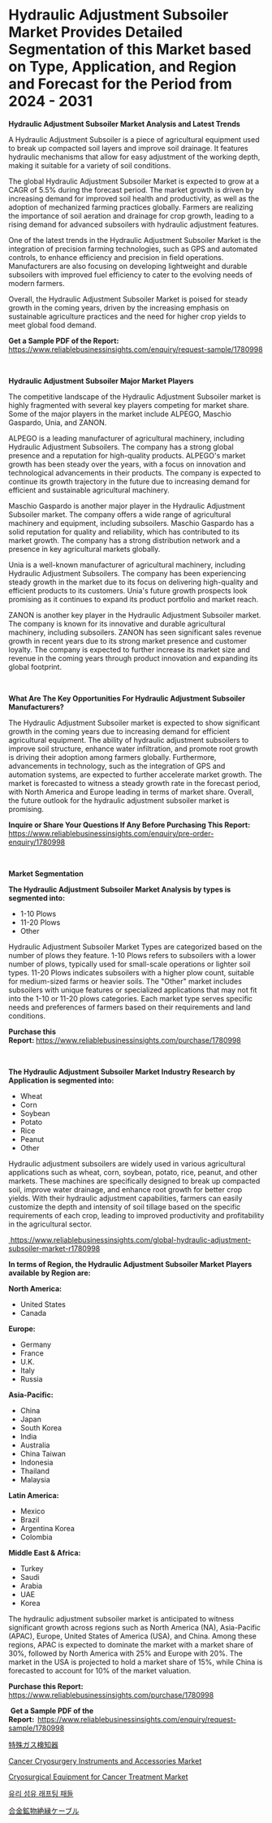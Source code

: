 <p><h1>Hydraulic Adjustment Subsoiler Market Provides Detailed Segmentation of this Market based on Type, Application, and Region and Forecast for the Period from 2024 - 2031</h1></p><p><strong>Hydraulic Adjustment Subsoiler Market Analysis and Latest Trends</strong></p>
<p><p>A Hydraulic Adjustment Subsoiler is a piece of agricultural equipment used to break up compacted soil layers and improve soil drainage. It features hydraulic mechanisms that allow for easy adjustment of the working depth, making it suitable for a variety of soil conditions.</p><p>The global Hydraulic Adjustment Subsoiler Market is expected to grow at a CAGR of 5.5% during the forecast period. The market growth is driven by increasing demand for improved soil health and productivity, as well as the adoption of mechanized farming practices globally. Farmers are realizing the importance of soil aeration and drainage for crop growth, leading to a rising demand for advanced subsoilers with hydraulic adjustment features.</p><p>One of the latest trends in the Hydraulic Adjustment Subsoiler Market is the integration of precision farming technologies, such as GPS and automated controls, to enhance efficiency and precision in field operations. Manufacturers are also focusing on developing lightweight and durable subsoilers with improved fuel efficiency to cater to the evolving needs of modern farmers.</p><p>Overall, the Hydraulic Adjustment Subsoiler Market is poised for steady growth in the coming years, driven by the increasing emphasis on sustainable agriculture practices and the need for higher crop yields to meet global food demand.</p></p>
<p><strong>Get a Sample PDF of the Report:&nbsp;</strong> <a href="https://www.reliablebusinessinsights.com/enquiry/request-sample/1780998">https://www.reliablebusinessinsights.com/enquiry/request-sample/1780998</a></p>
<p>&nbsp;</p>
<p><strong>Hydraulic Adjustment Subsoiler Major Market Players</strong></p>
<p><p>The competitive landscape of the Hydraulic Adjustment Subsoiler market is highly fragmented with several key players competing for market share. Some of the major players in the market include ALPEGO, Maschio Gaspardo, Unia, and ZANON.</p><p>ALPEGO is a leading manufacturer of agricultural machinery, including Hydraulic Adjustment Subsoilers. The company has a strong global presence and a reputation for high-quality products. ALPEGO's market growth has been steady over the years, with a focus on innovation and technological advancements in their products. The company is expected to continue its growth trajectory in the future due to increasing demand for efficient and sustainable agricultural machinery.</p><p>Maschio Gaspardo is another major player in the Hydraulic Adjustment Subsoiler market. The company offers a wide range of agricultural machinery and equipment, including subsoilers. Maschio Gaspardo has a solid reputation for quality and reliability, which has contributed to its market growth. The company has a strong distribution network and a presence in key agricultural markets globally.</p><p>Unia is a well-known manufacturer of agricultural machinery, including Hydraulic Adjustment Subsoilers. The company has been experiencing steady growth in the market due to its focus on delivering high-quality and efficient products to its customers. Unia's future growth prospects look promising as it continues to expand its product portfolio and market reach.</p><p>ZANON is another key player in the Hydraulic Adjustment Subsoiler market. The company is known for its innovative and durable agricultural machinery, including subsoilers. ZANON has seen significant sales revenue growth in recent years due to its strong market presence and customer loyalty. The company is expected to further increase its market size and revenue in the coming years through product innovation and expanding its global footprint.</p></p>
<p>&nbsp;</p>
<p><strong>What Are The Key Opportunities For Hydraulic Adjustment Subsoiler Manufacturers?</strong></p>
<p><p>The Hydraulic Adjustment Subsoiler market is expected to show significant growth in the coming years due to increasing demand for efficient agricultural equipment. The ability of hydraulic adjustment subsoilers to improve soil structure, enhance water infiltration, and promote root growth is driving their adoption among farmers globally. Furthermore, advancements in technology, such as the integration of GPS and automation systems, are expected to further accelerate market growth. The market is forecasted to witness a steady growth rate in the forecast period, with North America and Europe leading in terms of market share. Overall, the future outlook for the hydraulic adjustment subsoiler market is promising.</p></p>
<p><strong>Inquire or Share Your Questions If Any Before Purchasing This Report:</strong> <a href="https://www.reliablebusinessinsights.com/enquiry/pre-order-enquiry/1780998">https://www.reliablebusinessinsights.com/enquiry/pre-order-enquiry/1780998</a></p>
<p>&nbsp;</p>
<p><strong>Market Segmentation</strong></p>
<p><strong>The Hydraulic Adjustment Subsoiler Market Analysis by types is segmented into:</strong></p>
<p><ul><li>1-10 Plows</li><li>11-20 Plows</li><li>Other</li></ul></p>
<p><p>Hydraulic Adjustment Subsoiler Market Types are categorized based on the number of plows they feature. 1-10 Plows refers to subsoilers with a lower number of plows, typically used for small-scale operations or lighter soil types. 11-20 Plows indicates subsoilers with a higher plow count, suitable for medium-sized farms or heavier soils. The "Other" market includes subsoilers with unique features or specialized applications that may not fit into the 1-10 or 11-20 plows categories. Each market type serves specific needs and preferences of farmers based on their requirements and land conditions.</p></p>
<p><strong>Purchase this Report:&nbsp;</strong><a href="https://www.reliablebusinessinsights.com/purchase/1780998">https://www.reliablebusinessinsights.com/purchase/1780998</a></p>
<p>&nbsp;</p>
<p><strong>The Hydraulic Adjustment Subsoiler Market Industry Research by Application is segmented into:</strong></p>
<p><ul><li>Wheat</li><li>Corn</li><li>Soybean</li><li>Potato</li><li>Rice</li><li>Peanut</li><li>Other</li></ul></p>
<p><p>Hydraulic adjustment subsoilers are widely used in various agricultural applications such as wheat, corn, soybean, potato, rice, peanut, and other markets. These machines are specifically designed to break up compacted soil, improve water drainage, and enhance root growth for better crop yields. With their hydraulic adjustment capabilities, farmers can easily customize the depth and intensity of soil tillage based on the specific requirements of each crop, leading to improved productivity and profitability in the agricultural sector.</p></p>
<p><a href="https://www.reliablebusinessinsights.com/global-hydraulic-adjustment-subsoiler-market-r1780998">&nbsp;https://www.reliablebusinessinsights.com/global-hydraulic-adjustment-subsoiler-market-r1780998</a></p>
<p><strong>In terms of Region, the Hydraulic Adjustment Subsoiler Market Players available by Region are:</strong></p>
<p>
    <p> <strong> North America: </strong>
        <ul>
            <li>United States</li>
            <li>Canada</li>
        </ul>
        </p> 
    <p> <strong> Europe: </strong>
        <ul>
            <li>Germany</li>
            <li>France</li>
            <li>U.K.</li>
            <li>Italy</li>
            <li>Russia</li>
        </ul>
        </p> 
    <p> <strong> Asia-Pacific: </strong>
        <ul>
            <li>China</li>
            <li>Japan</li>
            <li>South Korea</li>
            <li>India</li>
            <li>Australia</li>
            <li>China Taiwan</li>
            <li>Indonesia</li>
            <li>Thailand</li>
            <li>Malaysia</li>
        </ul>
        </p> 
    <p> <strong> Latin America: </strong>
        <ul>
            <li>Mexico</li>
            <li>Brazil</li>
            <li>Argentina Korea</li>
            <li>Colombia</li>
        </ul>
        </p> 
    <p> <strong> Middle East & Africa: </strong>
        <ul>
            <li>Turkey</li>
            <li>Saudi</li>
            <li>Arabia</li>
            <li>UAE</li>
            <li>Korea</li>
        </ul>
    </p>
    </p>
<p><p>The hydraulic adjustment subsoiler market is anticipated to witness significant growth across regions such as North America (NA), Asia-Pacific (APAC), Europe, United States of America (USA), and China. Among these regions, APAC is expected to dominate the market with a market share of 30%, followed by North America with 25% and Europe with 20%. The market in the USA is projected to hold a market share of 15%, while China is forecasted to account for 10% of the market valuation.</p></p>
<p><strong>Purchase this Report: </strong><a href="https://www.reliablebusinessinsights.com/purchase/1780998">https://www.reliablebusinessinsights.com/purchase/1780998</a></p>
<p>&nbsp;<strong>Get a Sample PDF of the Report:&nbsp;&nbsp;</strong><a href="https://www.reliablebusinessinsights.com/enquiry/request-sample/1780998">https://www.reliablebusinessinsights.com/enquiry/request-sample/1780998</a></p>
<p><strong></strong></p>
<p><p><a href="https://github.com/WhitneyMurphy1982/Market-Research-Report-List-1/blob/main/1703532104739.md">特殊ガス検知器</a></p><p><a href="https://github.com/globismark/Market-Research-Report-List-3/blob/main/cancer-cryosurgery-instruments-and-accessories-market.md">Cancer Cryosurgery Instruments and Accessories Market</a></p><p><a href="https://github.com/prosalinda88/Market-Research-Report-List-4/blob/main/cryosurgical-equipment-for-cancer-treatment-market.md">Cryosurgical Equipment for Cancer Treatment Market</a></p><p><a href="https://github.com/vsckjg50460/Market-Research-Report-List-2/blob/main/155972898241.md">유리 섬유 래프팅 패들</a></p><p><a href="https://github.com/GregorioOKeefe2023/Market-Research-Report-List-1/blob/main/6255935104738.md">合金鉱物絶縁ケーブル</a></p></p>